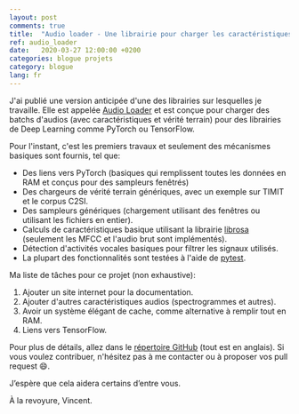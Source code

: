 ```yaml
---
layout: post
comments: true
title:  "Audio loader - Une librairie pour charger les caractéristiques audios et vérité terrain pour les librairies de Deep Learning"
ref: audio_loader
date:   2020-03-27 12:00:00 +0200
categories: blogue projets
category: blogue
lang: fr
---
```


J'ai publié une version anticipée d'une des librairies sur lesquelles je travaille.
Elle est appelée [Audio Loader](https://github.com/vroger11/audio_loader) et est conçue pour charger des batchs d'audios (avec caractéristiques et vérité terrain) pour des librairies de Deep Learning comme PyTorch ou TensorFlow.

Pour l'instant, c'est les premiers travaux et seulement des mécanismes basiques sont fournis, tel que:
* Des liens vers PyTorch (basiques qui remplissent toutes les données en RAM et conçus pour des sampleurs fenêtrés)
* Des chargeurs de vérité terrain génériques, avec un exemple sur TIMIT et le corpus C2SI.
* Des sampleurs génériques (chargement utilisant des fenêtres ou utilisant les fichiers en entier).
* Calculs de caractéristiques basique utilisant la librairie [librosa](https://librosa.github.io/librosa/) (seulement les MFCC et l'audio brut sont implémentés).
* Détection d'activités vocales basiques pour filtrer les signaux utilisés.
* La plupart des fonctionnalités sont testées à l'aide de [pytest](https://docs.pytest.org).

Ma liste de tâches pour ce projet (non exhaustive):
1. Ajouter un site internet pour la documentation.
2. Ajouter d'autres caractéristiques audios (spectrogrammes et autres).
3. Avoir un système élégant de cache, comme alternative à remplir tout en RAM.
4. Liens vers TensorFlow.

Pour plus de détails, allez dans le [répertoire GitHub](https://github.com/vroger11/audio_loader) (tout est en anglais).
Si vous voulez contribuer, n'hésitez pas à me contacter ou à proposer vos pull request 😄.

J’espère que cela aidera certains d’entre vous.

À la revoyure, Vincent.

